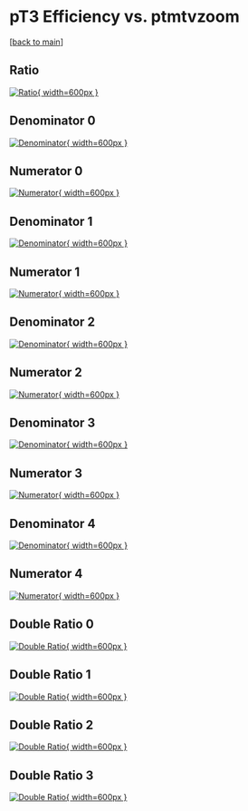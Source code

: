 # pT3 Efficiency vs. ptmtvzoom

[[back to main](./)]



## Ratio

[![Ratio](../mtv/var/pT3_xtr_211_-1_eff_ptmtvzoom.png){ width=600px }](../mtv/var/pT3_xtr_211_-1_eff_ptmtvzoom.pdf)

## Denominator 0

[![Denominator](../mtv/den/pT3_xtr_211_-1_eff_ptmtvzoom_den0.png){ width=600px }](../mtv/den/pT3_xtr_211_-1_eff_ptmtvzoom_den0.pdf)

## Numerator 0

[![Numerator](../mtv/num/pT3_xtr_211_-1_eff_ptmtvzoom_num0.png){ width=600px }](../mtv/num/pT3_xtr_211_-1_eff_ptmtvzoom_num0.pdf)

## Denominator 1

[![Denominator](../mtv/den/pT3_xtr_211_-1_eff_ptmtvzoom_den1.png){ width=600px }](../mtv/den/pT3_xtr_211_-1_eff_ptmtvzoom_den1.pdf)

## Numerator 1

[![Numerator](../mtv/num/pT3_xtr_211_-1_eff_ptmtvzoom_num1.png){ width=600px }](../mtv/num/pT3_xtr_211_-1_eff_ptmtvzoom_num1.pdf)

## Denominator 2

[![Denominator](../mtv/den/pT3_xtr_211_-1_eff_ptmtvzoom_den2.png){ width=600px }](../mtv/den/pT3_xtr_211_-1_eff_ptmtvzoom_den2.pdf)

## Numerator 2

[![Numerator](../mtv/num/pT3_xtr_211_-1_eff_ptmtvzoom_num2.png){ width=600px }](../mtv/num/pT3_xtr_211_-1_eff_ptmtvzoom_num2.pdf)

## Denominator 3

[![Denominator](../mtv/den/pT3_xtr_211_-1_eff_ptmtvzoom_den3.png){ width=600px }](../mtv/den/pT3_xtr_211_-1_eff_ptmtvzoom_den3.pdf)

## Numerator 3

[![Numerator](../mtv/num/pT3_xtr_211_-1_eff_ptmtvzoom_num3.png){ width=600px }](../mtv/num/pT3_xtr_211_-1_eff_ptmtvzoom_num3.pdf)

## Denominator 4

[![Denominator](../mtv/den/pT3_xtr_211_-1_eff_ptmtvzoom_den4.png){ width=600px }](../mtv/den/pT3_xtr_211_-1_eff_ptmtvzoom_den4.pdf)

## Numerator 4

[![Numerator](../mtv/num/pT3_xtr_211_-1_eff_ptmtvzoom_num4.png){ width=600px }](../mtv/num/pT3_xtr_211_-1_eff_ptmtvzoom_num4.pdf)

## Double Ratio 0

[![Double Ratio](../mtv/ratio/pT3_xtr_211_-1_eff_ptmtvzoom_ratio0.png){ width=600px }](../mtv/ratio/pT3_xtr_211_-1_eff_ptmtvzoom_ratio0.pdf)

## Double Ratio 1

[![Double Ratio](../mtv/ratio/pT3_xtr_211_-1_eff_ptmtvzoom_ratio1.png){ width=600px }](../mtv/ratio/pT3_xtr_211_-1_eff_ptmtvzoom_ratio1.pdf)

## Double Ratio 2

[![Double Ratio](../mtv/ratio/pT3_xtr_211_-1_eff_ptmtvzoom_ratio2.png){ width=600px }](../mtv/ratio/pT3_xtr_211_-1_eff_ptmtvzoom_ratio2.pdf)

## Double Ratio 3

[![Double Ratio](../mtv/ratio/pT3_xtr_211_-1_eff_ptmtvzoom_ratio3.png){ width=600px }](../mtv/ratio/pT3_xtr_211_-1_eff_ptmtvzoom_ratio3.pdf)

